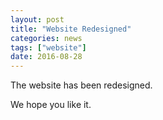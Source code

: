 ```yaml
---
layout: post
title: "Website Redesigned"
categories: news
tags: ["website"]
date: 2016-08-28
---
```


The website has been redesigned.

We hope you like it.
